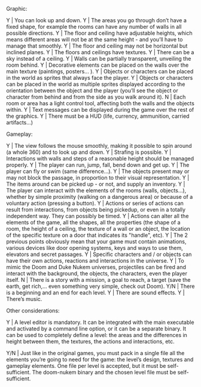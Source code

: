 
Graphic:

Y	|	You can look up and down.
Y	|	The areas you go through don’t have a fixed shape, for example the rooms
			can have any number of walls in all possible directions.
Y	|	The floor and ceiling have adjustable heights, which means different
			areas will not be at the same height - and you’ll
				have to manage that smoothly.
Y	|	The floor and ceiling may not be horizontal but inclined planes.
Y	|	The floors and ceilings have textures.
Y	|	There can be a sky instead of a ceiling.
Y	|	Walls can be partially transparent, unveiling the room behind.
Y	|	Decorative elements can be placed on the walls over the main texture
			(paintings, posters... ).
Y	|	Objects or characters can be placed in the world
			as sprites that always face the player.
Y	|	Objects or characters can be placed in the world as multiple sprites
			displayed according to the orientation between the object and the
				player (you’ll see the object or character from behind
					and from the side as you walk around it).
N	|	Each room or area has a light control tool,
			affecting both the walls and the objects within.
Y	|	Text messages can be displayed during the game over the rest of the graphics.
Y	|	There must be a HUD (life, currency, ammunition, carried artifacts...)

Gameplay:

Y	|	The view follows the mouse smoothly,
			making it possible to spin around (a whole 360) and to look up and down.
Y	|	Strafing is possible.
Y	|	Interactions with walls and steps of a reasonable height should be managed properly.
Y	|	The player can run, jump, fall, bend down and get up.
Y	|	The player can fly or swim (same difference...).
Y	|	The objects present may or may not block the passage,
			in proportion to their visual representation.
Y	|	The items around can be picked up - or not, and supply an inventory.
Y	|	The player can interact with the elements of the rooms (walls, objects...),
			whether by simple proximity (walking on a dangerous area)
				or because of a voluntary action (pressing a button).
Y	|	Actions or series of actions can result from interactions, from objects
			being pickedup, or even in a totally independent way. They can possibly be timed.
Y	|	Actions can alter all the elements of the game, all the shapes,
			all the properties (the shape of a room, the height of a ceiling,
				the texture of a wall or an object, the location of the specific
					texture on a door that indicates its "handle", etc).
Y	|	The 2 previous points obviously mean that your game must contain animations,
			various devices like door opening systems,
				keys and ways to use them, elevators and secret passages.
Y	|	Specific characters and / or objects can have their own actions,
			reactions and interactions in the universe.
Y	|	To mimic the Doom and Duke Nukem universes,
			projectiles can be fired and interact with the background,
				the objects, the characters, even the player itself.
N	|	There is a story with a mission, a goal to reach,
			a target (save the earth, get rich,... even something very simple, check out Doom).
Y/N |	There is a beginning and an end for each level.
Y 	|	There are sound effects.
Y 	|	There’s music.

Other considerations:

Y	|	A level editor is mandatory. It can be integrated with the main executable and
		activated by a command line option, or it can be a separate binary. It can be used
		to completely define a level: the areas and the differences in height between them,
		the textures, the actions and interactions, etc.

Y/N	|	Just like in the original games, you must pack in a single file all the elements you’re
		going to need for the game: the level’s design, textures and gameplay elements.
		One file per level is accepted, but it must be self-sufficient. The doom-nukem binary
		and the chosen level file must be self-sufficient.
